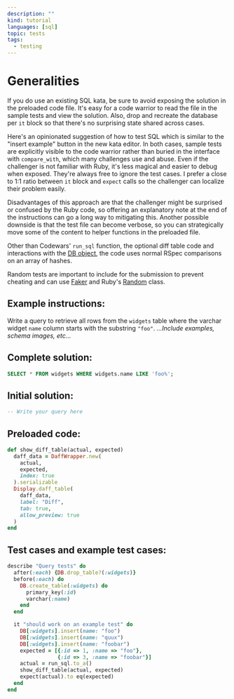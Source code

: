 ```yaml
---
description: ""
kind: tutorial
languages: [sql]
topic: tests
tags:
  - testing
---
```


# Generalities

If you do use an existing SQL kata, be sure to avoid exposing the solution in the preloaded code file. It's easy for a code warrior to read the file in the sample tests and view the solution. Also, drop and recreate the database per `it` block so that there's no surprising state shared across cases.

Here's an opinionated suggestion of how to test SQL which is similar to the "insert example" button in the new kata editor. In both cases, sample tests are explicitly visible to the code warrior rather than buried in the interface with `compare_with`, which many challenges use and abuse. Even if the challenger is not familiar with Ruby, it's less magical and easier to debug when exposed. They're always free to ignore the test cases. I prefer a close to 1:1 ratio between `it` block and `expect` calls so the challenger can localize their problem easily.

Disadvantages of this approach are that the challenger might be surprised or confused by the Ruby code, so offering an explanatory note at the end of the instructions can go a long way to mitigating this. Another possible downside is that the test file can become verbose, so you can strategically move some of the content to helper functions in the preloaded file.

Other than Codewars' `run_sql` function, the optional diff table code and interactions with the [DB object](https://github.com/jeremyevans/sequel#label-A+Short+Example), the code uses normal RSpec comparisons on an array of hashes.

Random tests are important to include for the submission to prevent cheating and can use [Faker](https://github.com/faker-ruby/faker) and Ruby's [Random](https://ruby-doc.org/core-2.4.0/Random.html) class.

## Example instructions:

Write a query to retrieve all rows from the `widgets` table where the varchar widget `name` column starts with the substring `"foo"`. _...Include examples, schema images, etc..._

## Complete solution:

```sql
SELECT * FROM widgets WHERE widgets.name LIKE 'foo%';
```

## Initial solution:

```sql
-- Write your query here
```

## Preloaded code:

```ruby
def show_diff_table(actual, expected)
  daff_data = DaffWrapper.new(
    actual,
    expected,
    index: true
  ).serializable
  Display.daff_table(
    daff_data,
    label: "Diff",
    tab: true,
    allow_preview: true
  )
end
```

## Test cases and example test cases:

```ruby
describe "Query tests" do
  after(:each) {DB.drop_table?(:widgets)}
  before(:each) do
    DB.create_table(:widgets) do
      primary_key(:id)
      varchar(:name)
    end
  end

  it "should work on an example test" do
    DB[:widgets].insert(name: "foo")
    DB[:widgets].insert(name: "quux")
    DB[:widgets].insert(name: "foobar")
    expected = [{:id => 1, :name => "foo"},
                {:id => 3, :name => "foobar"}]
    actual = run_sql.to_a()
    show_diff_table(actual, expected)
    expect(actual).to eq(expected)
  end
end
```
